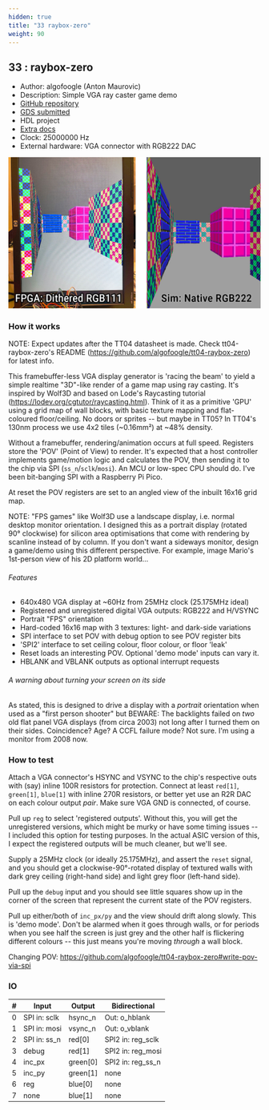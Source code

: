 ```yaml
---
hidden: true
title: "33 raybox-zero"
weight: 90
---
```


## 33 : raybox-zero

* Author: algofoogle (Anton Maurovic)
* Description: Simple VGA ray caster game demo
* [GitHub repository](https://github.com/algofoogle/tt04-raybox-zero)
* [GDS submitted](https://github.com/algofoogle/tt04-raybox-zero/actions/runs/6125308887)
* HDL project
* [Extra docs](https://github.com/algofoogle/tt04-raybox-zero/blob/main/README.md)
* Clock: 25000000 Hz
* External hardware: VGA connector with RGB222 DAC

![picture](images/picture.jpg)

### How it works

NOTE: Expect updates after the TT04 datasheet is made.
Check tt04-raybox-zero's README (https://github.com/algofoogle/tt04-raybox-zero)
for latest info.

This framebuffer-less VGA display generator is 'racing the beam' to yield a simple realtime
"3D"-like render of a game map using ray casting. It's inspired by Wolf3D and based on
Lode's Raycasting tutorial (https://lodev.org/cgtutor/raycasting.html). Think of it as
a primitive 'GPU' using a grid map of wall blocks, with basic texture mapping
and flat-coloured floor/ceiling. No doors or sprites -- but maybe in TT05?
In TT04's 130nm process we use 4x2 tiles (~0.16mm&sup2;) at ~48% density.

Without a framebuffer, rendering/animation occurs at full speed. Registers store the
'POV' (Point of View) to render. It's expected that a host controller
implements game/motion logic and calculates the POV, then sending it to the chip via SPI
(`ss_n`/`sclk`/`mosi`). An MCU or low-spec CPU should do. I've been bit-banging
SPI with a Raspberry Pi Pico.

At reset the POV registers are set to an angled view of the inbuilt 16x16 grid map.

NOTE: "FPS games" like Wolf3D use a landscape display, i.e. normal desktop monitor
orientation. I designed this as a portrait display (rotated 90&deg; clockwise) for silicon
area optimisations that come with rendering by scanline instead of by column. If you don't want
a sideways monitor, design a game/demo using this different perspective.
For example, image Mario's 1st-person view of his 2D platform world...

###### Features

* 640x480 VGA display at ~60Hz from 25MHz clock (25.175MHz ideal)
* Registered and unregistered digital VGA outputs: RGB222 and H/VSYNC
* Portrait "FPS" orientation
* Hard-coded 16x16 map with 3 textures: light- and dark-side variations
* SPI interface to set POV with debug option to see POV register bits
* 'SPI2' interface to set ceiling colour, floor colour, or floor 'leak'
* Reset loads an interesting POV. Optional 'demo mode' inputs can vary it.
* HBLANK and VBLANK outputs as optional interrupt requests

###### A warning about turning your screen on its side

As stated, this is designed to drive a display with a *portrait* orientation when
used as a "first person shooter" but BEWARE: The backlights failed on *two* old flat
panel VGA displays (from circa 2003) not long after I turned them on their sides.
Coincidence? Age? A CCFL failure mode? Not sure. I'm using a monitor from 2008 now.


### How to test

Attach a VGA connector's HSYNC and VSYNC to the chip's respective outs with (say) inline 100R resistors
for protection. Connect at least `red[1]`, `green[1]`, `blue[1]` with inline 270R resistors,
or better yet use an R2R DAC on each colour output *pair*. Make sure VGA GND is connected, of course.

Pull up `reg` to select 'registered outputs'. Without this, you will get the unregistered versions, which
might be murky or have some timing issues -- I included this option for testing purposes.
In the actual ASIC version of this, I expect the registered outputs will be much cleaner, but we'll see.

Supply a 25MHz clock (or ideally 25.175MHz), and assert the `reset` signal, and you should get a
clockwise-90&deg;-rotated display of textured walls with dark grey ceiling (right-hand side)
and light grey floor (left-hand side).

Pull up the `debug` input and you should see little squares show up in the corner of the screen that
represent the current state of the POV registers.

Pull up either/both of `inc_px/py` and the view should drift along slowly.
This is 'demo mode'. Don't be alarmed when it goes through walls, or for periods when you see half the
screen is just grey and the other half is flickering different colours -- this just means you're moving
*through* a wall block.

Changing POV: https://github.com/algofoogle/tt04-raybox-zero#write-pov-via-spi


### IO

| # | Input        | Output       | Bidirectional      |
|---|--------------|--------------| -------------------|
| 0 | SPI in: sclk  | hsync_n | Out: o_hblank |
| 1 | SPI in: mosi  | vsync_n | Out: o_vblank |
| 2 | SPI in: ss_n  | red[0] | SPI2 in: reg_sclk |
| 3 | debug  | red[1] | SPI2 in: reg_mosi |
| 4 | inc_px  | green[0] | SPI2 in: reg_ss_n |
| 5 | inc_py  | green[1] | none |
| 6 | reg  | blue[0] | none |
| 7 | none  | blue[1] | none |
